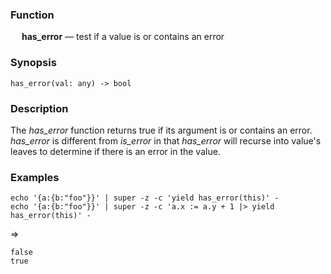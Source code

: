 ### Function

&emsp; **has_error** &mdash; test if a value is or contains an error

### Synopsis

```
has_error(val: any) -> bool
```

### Description

The _has_error_ function returns true if its argument is or contains an error.
_has_error_ is different from _is_error_ in that _has_error_ will recurse
into value's leaves to determine if there is an error in the value.

### Examples

```mdtest-command
echo '{a:{b:"foo"}}' | super -z -c 'yield has_error(this)' -
echo '{a:{b:"foo"}}' | super -z -c 'a.x := a.y + 1 |> yield has_error(this)' -
```
=>
```mdtest-output
false
true
```

